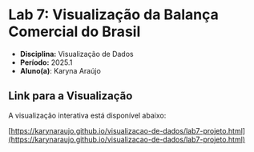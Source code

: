 # Lab 7: Visualização da Balança Comercial do Brasil

- **Disciplina:** Visualização de Dados
- **Período:** 2025.1
- **Aluno(a)**: Karyna Araújo

##  Link para a Visualização

A visualização interativa está disponível abaixo:

[https://karynaraujo.github.io/visualizacao-de-dados/lab7-projeto.html](https://karynaraujo.github.io/visualizacao-de-dados/lab7-projeto.html)
